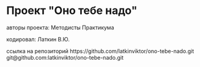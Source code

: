 <h1>Проект "Оно тебе надо"</h1>
<author>авторы проекта: Методисты Практикума<author>
<p>кодировал: Латкин В.Ю.<p>
<p>
ссылка на репозиторий
https://github.com/latkinviktor/ono-tebe-nado.git
<br>
git@github.com:latkinviktor/ono-tebe-nado.git
</p>